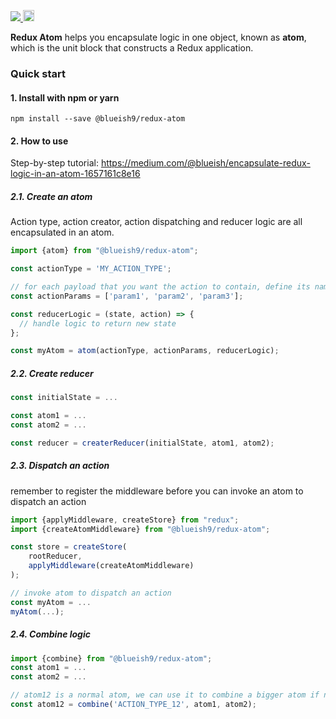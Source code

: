 <p>
  <a title='License' href="https://raw.githubusercontent.com/blueish9/redux-atom/master/LICENSE" height="18">
    <img src='https://img.shields.io/badge/license-MIT-blue.svg' />
  </a>
  <a href="https://badge.fury.io/js/%40blueish9%2Fredux-atom">
    <img src="https://badge.fury.io/js/%40blueish9%2Fredux-atom.svg" alt="npm" height="18">
  </a>
</p>

**Redux Atom** helps you encapsulate logic in one object, known as **atom**, which is the unit block that constructs a Redux application.


### Quick start
#### 1. Install with npm or yarn
```shell
npm install --save @blueish9/redux-atom
```

#### 2. How to use
Step-by-step tutorial: https://medium.com/@blueish/encapsulate-redux-logic-in-an-atom-1657161c8e16

##### 2.1. Create an atom
Action type, action creator, action dispatching and reducer logic are all encapsulated in an atom.
```js
import {atom} from "@blueish9/redux-atom";

const actionType = 'MY_ACTION_TYPE';

// for each payload that you want the action to contain, define its name here 
const actionParams = ['param1', 'param2', 'param3'];

const reducerLogic = (state, action) => {
  // handle logic to return new state
};

const myAtom = atom(actionType, actionParams, reducerLogic);
```

##### 2.2. Create reducer
```js
const initialState = ...

const atom1 = ...
const atom2 = ...

const reducer = createrReducer(initialState, atom1, atom2);
```

##### 2.3. Dispatch an action
remember to register the middleware before you can invoke an atom to dispatch an action
```js
import {applyMiddleware, createStore} from "redux";
import {createAtomMiddleware} from "@blueish9/redux-atom";

const store = createStore(
    rootReducer,
    applyMiddleware(createAtomMiddleware)
);

// invoke atom to dispatch an action
const myAtom = ...
myAtom(...);
```

##### 2.4. Combine logic
```js
import {combine} from "@blueish9/redux-atom";
const atom1 = ...
const atom2 = ...

// atom12 is a normal atom, we can use it to combine a bigger atom if needed
const atom12 = combine('ACTION_TYPE_12', atom1, atom2);
```
